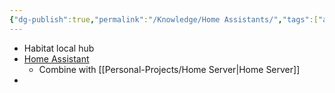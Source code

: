 ```yaml
---
{"dg-publish":true,"permalink":"/Knowledge/Home Assistants/","tags":["automation/home"]}
---
```


 

- Habitat local hub
- [Home Assistant](https://www.home-assistant.io/) 
	- Combine with [[Personal-Projects/Home Server\|Home Server]] 
- 
